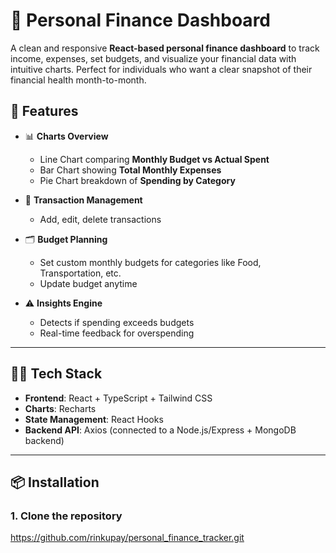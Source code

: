 # 💸 Personal Finance Dashboard

A clean and responsive **React-based personal finance dashboard** to track income, expenses, set budgets, and visualize your financial data with intuitive charts. Perfect for individuals who want a clear snapshot of their financial health month-to-month.



## 🚀 Features

- 📊 **Charts Overview**  
  - Line Chart comparing **Monthly Budget vs Actual Spent**
  - Bar Chart showing **Total Monthly Expenses**
  - Pie Chart breakdown of **Spending by Category**

- 🧾 **Transaction Management**
  - Add, edit, delete transactions
 

- 🗂️ **Budget Planning**
  - Set custom monthly budgets for categories like Food, Transportation, etc.
  - Update budget anytime

- ⚠️ **Insights Engine**
  - Detects if spending exceeds budgets
  - Real-time feedback for overspending

---

## 🧑‍💻 Tech Stack

- **Frontend**: React + TypeScript + Tailwind CSS
- **Charts**: Recharts
- **State Management**: React Hooks
- **Backend API**: Axios (connected to a Node.js/Express + MongoDB backend)

---

## 📦 Installation

### 1. Clone the repository
https://github.com/rinkupay/personal_finance_tracker.git

